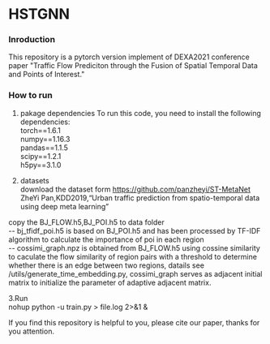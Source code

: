 # HSTGNN
### Inroduction 

This repository is a pytorch version implement of DEXA2021 conference paper
"Traffic Flow Prediciton through the Fusion of Spatial Temporal Data and Points of Interest."  

### How to run

1. pakage dependencies
   To run this code, you need to install the following dependencies:  
   torch==1.6.1    
   numpy==1.16.3  
   pandas==1.1.5  
   scipy==1.2.1  
   h5py==3.1.0  

2. datasets  
   download the dataset form https://github.com/panzheyi/ST-MetaNet  
   ZheYi Pan,KDD2019,“Urban traffic prediction from spatio-temporal data using deep meta learning”  

copy the BJ_FLOW.h5,BJ_POI.h5 to data folder    
-- bj_tfidf_poi.h5 is based on BJ_POI.h5 and  has been processed by TF-IDF algorithm to calculate the importance of poi in each region  
-- cossimi_graph.npz is obtained from BJ_FLOW.h5 using cossine similarity to caculate the flow similarity of region pairs with a threshold to determine
whether there is an edge between two regions, datails see /utils/generate_time_embedding.py, cossimi_graph serves as adjacent initial matrix to initialize the parameter of 
adaptive adjacent matrix.

3.Run  
nohup python -u train.py > file.log 2>&1 &  

If you find this repository is helpful to you, please cite our paper,
thanks for you attention.

